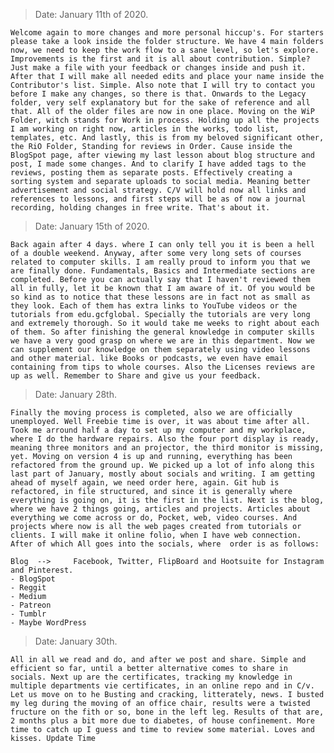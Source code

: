 > Date: January 11th of 2020.

    Welcome again to more changes and more personal hiccup's. For starters please take a look inside the folder structure. We have 4 main folders now, we need to keep the work flow to a sane level, so let's explore. Improvements is the first and it is all about contribution. Simple? Just make a file with your feedback or changes inside and push it. After that I will make all needed edits and place your name inside the Contributor's list. Simple. Also note that I will try to contact you before I make any changes, so there is that. Onwards to the Legacy folder, very self explanatory but for the sake of reference and all that. All of the older files are now in one place. Moving on the WiP Folder, witch stands for Work in process. Holding up all the projects I am working on right now, articles in the works, todo list, templates, etc. And lastly, this is from my beloved significant other, the RiO Folder, Standing for reviews in Order. Cause inside the BlogSpot page, after viewing my last lesson about blog structure and post, I made some changes. And to clarify I have added tags to the reviews, posting them as separate posts. Effectively creating a sorting system and separate uploads to social media. Meaning better advertisement and social strategy. C/V will hold now all links and references to lessons, and first steps will be as of now a journal recording, holding changes in free write. That's about it.

> Date: January 15th of 2020.

    Back again after 4 days. where I can only tell you it is been a hell of a double weekend. Anyway, after some very long sets of courses related to computer skills. I am really proud to inform you that we are finally done. Fundamentals, Basics and Intermediate sections are completed. Before you can actually say that I haven't reviewed them all in fully, let it be known that I am aware of it. Of you would be so kind as to notice that these lessons are in fact not as small as they look. Each of them has extra links to YouTube videos or the tutorials from edu.gcfglobal. Specially the tutorials are very long and extremely thorough. So it would take me weeks to right about each of them. So after finishing the general knowledge in computer skills we have a very good grasp on where we are in this department. Now we can supplement our knowledge on them separately using video lessons and other material. like Books or podcasts, we even have email containing from tips to whole courses. Also the Licenses reviews are up as well. Remember to Share and give us your feedback.

> Date: January 28th.

    Finally the moving process is completed, also we are officially unemployed. Well Freebie time is over, it was about time after all. Took me arround half a day to set up my computer and my workplace, where I do the hardware repairs. Also the four port display is ready, meaning three monitors and an projector, the third monitor is missing, yet. Moving on version 4 is up and running, everything has been refactored from the ground up. We picked up a lot of info along this last part of January, mostly about socials and writing. I am getting ahead of myself again, we need order here, again. Git hub is refactored, in file structured, and since it is generally where everything is going on, it is the first in the list. Next is the blog, where we have 2 things going, articles and projects. Articles about everything we come across or do, Pocket, web, video courses. And projects where now is all the web pages created from tutorials or clients. I will make it online folio, when I have web connection. After of which All goes into the socials, where  order is as follows:
```
Blog  -->     Facebook, Twitter, FlipBoard and Hootsuite for Instagram and Pinterest.
- BlogSpot
- Reggit
- Medium
- Patreon
- Tumblr
- Maybe WordPress
```

> Date: January 30th.

    All in all we read and do, and after we post and share. Simple and efficient so far, until a better alternative comes to share in socials. Next up are the certificates, tracking my knowledge in multiple departments vie certificates, in an online repo and in C/v. Let us move on to he Busting and cracking, litterately, news. I busted my leg during the moving of an office chair, results were a twisted fructure on the fith or so, bone in the left leg. Results of that are, 2 months plus a bit more due to diabetes, of house confinement. More time to catch up I guess and time to review some material. Loves and kisses. Update Time